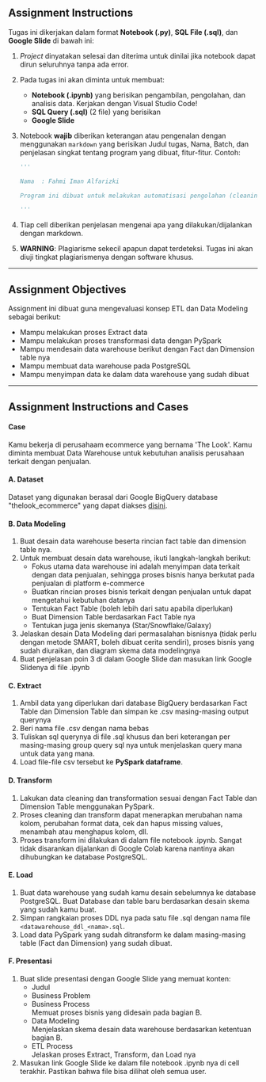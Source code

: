 
## Assignment Instructions

Tugas ini dikerjakan dalam format **Notebook (.py)**, **SQL File (.sql)**, dan **Google Slide**  di bawah ini:

1. *Project* dinyatakan selesai dan diterima untuk dinilai jika notebook dapat dirun seluruhnya tanpa ada error.

2. Pada tugas ini akan diminta untuk membuat:
   -  **Notebook (.ipynb)** yang berisikan pengambilan, pengolahan, dan analisis data. Kerjakan dengan Visual Studio Code!
   -  **SQL Query (.sql)** (2 file) yang berisikan 
   -  **Google Slide**

3. Notebook **wajib** diberikan keterangan atau pengenalan dengan menggunakan `markdown` yang berisikan Judul tugas, Nama, Batch, dan penjelasan singkat tentang program yang dibuat, fitur-fitur. Contoh:
    ```py
    '''

    Nama  : Fahmi Iman Alfarizki

    Program ini dibuat untuk melakukan automatisasi pengolahan (cleaning) data text yang berguna untuk pemodelan model analisa sentimen.

    '''
    ```
5. Tiap cell diberikan penjelasan mengenai apa yang dilakukan/dijalankan dengan markdown.

6. **WARNING**: Plagiarisme sekecil apapun dapat terdeteksi. Tugas ini akan diuji tingkat plagiarismenya dengan software khusus.

---


## Assignment Objectives

Assignment ini dibuat guna mengevaluasi konsep ETL dan Data Modeling sebagai berikut:

  - Mampu melakukan proses Extract data
  - Mampu melakukan proses transformasi data dengan PySpark
  - Mampu mendesain data warehouse berikut dengan Fact dan Dimension table nya
  - Mampu membuat data warehouse pada PostgreSQL
  - Mampu menyimpan data ke dalam data warehouse yang sudah dibuat

---

## Assignment Instructions and Cases

#### Case
Kamu bekerja di perusahaam ecommerce yang bernama 'The Look'. Kamu diminta membuat Data Warehouse untuk kebutuhan analisis perusahaan terkait dengan penjualan.

#### A. Dataset
Dataset yang digunakan berasal dari Google BigQuery database "thelook_ecommerce" yang dapat diakses [disini](https://console.cloud.google.com/bigquery?p=bigquery-public-data&d=thelook_ecommerce).

#### B. Data Modeling
1. Buat desain data warehouse beserta rincian fact table dan dimension table nya.
2. Untuk membuat desain data warehouse, ikuti langkah-langkah berikut:
   - Fokus utama data warehouse ini adalah menyimpan data terkait dengan data penjualan, sehingga proses bisnis hanya berkutat pada penjualan di platform e-commerce
   - Buatkan rincian proses bisnis terkait dengan penjualan untuk dapat mengetahui kebutuhan datanya
   - Tentukan Fact Table (boleh lebih dari satu apabila diperlukan)
   - Buat Dimension Table berdasarkan Fact Table nya
   - Tentukan juga jenis skemanya (Star/Snowflake/Galaxy)
3. Jelaskan desain Data Modeling dari permasalahan bisnisnya (tidak perlu dengan metode SMART, boleh dibuat cerita sendiri), proses bisnis yang sudah diuraikan, dan diagram skema data modelingnya
4. Buat penjelasan poin 3 di dalam Google Slide dan masukan link Google Slidenya di file .ipynb

#### C. Extract
1. Ambil data yang diperlukan dari database BigQuery berdasarkan Fact Table dan Dimension Table dan simpan ke .csv masing-masing output querynya
2. Beri nama file .csv dengan nama bebas
3. Tuliskan sql querynya di file .sql khusus dan beri keterangan per masing-masing group query sql nya untuk menjelaskan query mana untuk data yang mana.
4. Load file-file csv tersebut ke **PySpark dataframe**.

#### D. Transform
1. Lakukan data cleaning dan transformation sesuai dengan Fact Table dan Dimension Table menggunakan PySpark.
2. Proses cleaning dan transform dapat menerapkan merubahan nama kolom, perubahan format data, cek dan hapus missing values, menambah atau menghapus kolom, dll.
3. Proses transform ini dilakukan di dalam file notebook .ipynb. Sangat tidak disarankan dijalankan di Google Colab karena nantinya akan dihubungkan ke database PostgreSQL.

#### E. Load
1. Buat data warehouse yang sudah kamu desain sebelumnya ke database PostgreSQL. Buat Database dan table baru berdasarkan desain skema yang sudah kamu buat.
2. Simpan rangkaian proses DDL nya pada satu file .sql dengan nama file `<datawarehouse_ddl_<nama>.sql`.
3. Load data PySpark yang sudah ditransform ke dalam masing-masing table (Fact dan Dimension) yang sudah dibuat.

#### F. Presentasi
1. Buat slide presentasi dengan Google Slide yang memuat konten:
   - Judul
   - Business Problem
   - Business Process\
     Memuat proses bisnis yang didesain pada bagian B.
   - Data Modeling\
     Menjelaskan skema desain data warehouse berdasarkan ketentuan bagian B.
   - ETL Process\
     Jelaskan proses Extract, Transform, dan Load nya
2. Masukan link Google Slide ke dalam file notebook .ipynb nya di cell terakhir. Pastikan bahwa file bisa dilihat oleh semua user.

